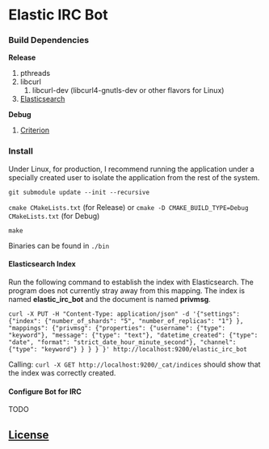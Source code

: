 # Elastic IRC Bot

### Build Dependencies

**Release**
1. pthreads
1. libcurl
   1. libcurl-dev (libcurl4-gnutls-dev or other flavors for Linux)
1. [Elasticsearch](https://www.elastic.co/guide/en/elasticsearch/reference/current/install-elasticsearch.html)

**Debug**
1. [Criterion](https://github.com/Snaipe/Criterion#downloads)

### Install

Under Linux, for production, I recommend running the application under a
specially created user to isolate the application from the rest of the system.

`git submodule update --init --recursive`

`cmake CMakeLists.txt` (for Release)
or
`cmake -D CMAKE_BUILD_TYPE=Debug CMakeLists.txt` (for Debug)

`make`

Binaries can be found in `./bin`

#### Elasticsearch Index
Run the following command to establish the index with Elasticsearch. The
program does not currently stray away from this mapping. The index is
named **elastic_irc_bot** and the document is named **privmsg**.

```
curl -X PUT -H "Content-Type: application/json" -d '{"settings": {"index": {"number_of_shards": "5", "number_of_replicas": "1"} }, "mappings": {"privmsg": {"properties": {"username": {"type": "keyword"}, "message": {"type": "text"}, "datetime_created": {"type": "date", "format": "strict_date_hour_minute_second"}, "channel": {"type": "keyword"} } } } }' http://localhost:9200/elastic_irc_bot
```

Calling: `curl -X GET http://localhost:9200/_cat/indices` should show that
the index was correctly created.

#### Configure Bot for IRC
TODO

## [License](./LICENSE)

